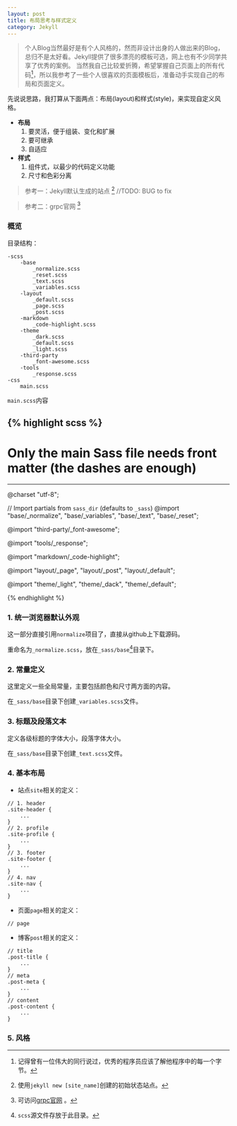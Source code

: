 ```yaml
---
layout: post
title: 布局思考与样式定义
category: Jekyll
---
```


> 个人Blog当然最好是有个人风格的，然而非设计出身的人做出来的Blog，总归不是太好看。Jekyll提供了很多漂亮的模板可选，网上也有不少同学共享了优秀的案例。
> 当然我自己比较爱折腾，希望掌握自己页面上的所有代码[^know_erery_bytes]，所以我参考了一些个人很喜欢的页面模板后，准备动手实现自己的布局和页面定义。

先说说思路，我打算从下面两点：布局(layout)和样式(style)，来实现自定义风格。

*	**布局**
	1. 要灵活，便于组装、变化和扩展
	2. 要可继承
	3. 自适应
*	**样式**
	1. 组件式，以最少的代码定义功能
	2. 尺寸和色彩分离	

> 参考一：Jekyll默认生成的站点 [^jekyll_default_site] //TODO: BUG to fix

> 参考二：grpc官网 [^grpc_site_url]

### 概览

目录结构：

```
-scss
	-base
		_normalize.scss
		_reset.scss
		_text.scss
		_variables.scss
	-layout
		_default.scss
		_page.scss
		_post.scss
	-markdown
		_code-highlight.scss
	-theme
		_dark.scss
		_default.scss
		_light.scss
	-third-party
		_font-awesome.scss
	-tools
		_response.scss
-css
	main.scss
```

`main.scss`内容

{% highlight scss %}
---
# Only the main Sass file needs front matter (the dashes are enough)
---
@charset "utf-8";

// Import partials from `sass_dir` (defaults to `_sass`)
@import
        "base/_normalize",
        "base/_variables",
        "base/_text",
        "base/_reset";

@import 
		"third-party/_font-awesome";

@import
		"tools/_response";

@import
		"markdown/_code-highlight";

@import 
		"layout/_page",
		"layout/_post",
		"layout/_default";

@import 
		"theme/_light",
		"theme/_dack",
		"theme/_default";

{% endhighlight %}

### 1. 统一浏览器默认外观

这一部分直接引用`normalize`项目了，直接从github上下载源码。

重命名为`_normalize.scss`，放在`_sass/base`[^_sass]目录下。

### 2. 常量定义

这里定义一些全局常量，主要包括颜色和尺寸两方面的内容。

在`_sass/base`目录下创建`_variables.scss`文件。

### 3. 标题及段落文本

定义各级标题的字体大小，段落字体大小。

在`_sass/base`目录下创建`_text.scss`文件。

### 4. 基本布局

-	站点`site`相关的定义：

```
// 1. header
.site-header {
	...
}
// 2. profile
.site-profile {
	...
}
// 3. footer
.site-footer {
	...
}
// 4. nav
.site-nav {
	...
}
```

-	页面`page`相关的定义：

```
// page
```

-	博客`post`相关的定义：

```
// title
.post-title {
	...
}
// meta
.post-meta {
	...
}
// content 
.post-content {
	...
}
```

### 5. 风格


[^know_erery_bytes]: 记得曾有一位伟大的同行说过，优秀的程序员应该了解他程序中的每一个字节。
[^jekyll_default_site]: 使用`jekyll new [site_name]`创建的初始状态站点。
[^grpc_site_url]: 可访问[grpc官网](http://www.grpc.io) 。
[^_sass]: `scss`源文件存放于此目录。
[^_drafts]: 还没有编写完成的，以及还没有确定要发布的文章，暂时存放在`_drafts`目录下。
[^support]: for test